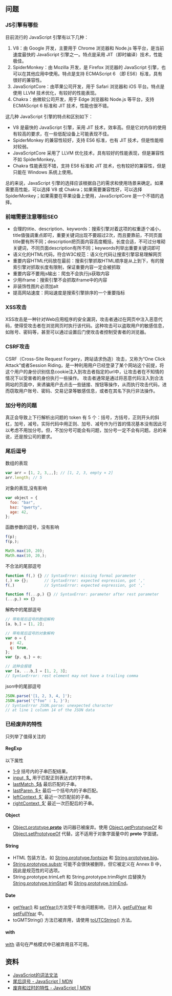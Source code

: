 ## 问题
### JS引擎有哪些
目前流行的 JavaScript 引擎有以下几种：

1.  V8：由 Google 开发，主要用于 Chrome 浏览器和 Node.js 等平台，是当前速度最快的 JavaScript 引擎之一。特点是采用 JIT（即时编译）技术，性能极佳。 
2.  SpiderMonkey：由 Mozilla 开发，是 Firefox 浏览器的 JavaScript 引擎，也可以在其他应用中使用。特点是支持 ECMAScript 6 （即 ES6）标准，具有很好的兼容性。 
3.  JavaScriptCore：由苹果公司开发，用于 Safari 浏览器和 iOS 平台。特点是使用 LLVM 技术优化，有较好的性能表现。 
4.  Chakra：由微软公司开发，用于 Edge 浏览器和 Node.js 等平台，支持 ECMAScript 6 标准和 JIT 技术，性能也很不错。 

这几种 JavaScript 引擎的特点和区别如下：

-  V8 是最快的 JavaScript 引擎，采用 JIT 技术，效率高。但是它对内存的使用有较高的要求，在一些低配设备上可能表现不佳。 
-  SpiderMonkey 的兼容性较好，支持 ES6 标准，也有 JIT 技术，但是性能相对较弱。 
-  JavaScriptCore 采用了 LLVM 优化技术，具有较好的性能表现，但是兼容性不如 SpiderMonkey。 
-  Chakra 性能表现不错，支持 ES6 标准和 JIT 技术，也有较好的兼容性，但是只能在 Windows 系统上使用。 

总的来说，JavaScript 引擎的选择应该根据自己的需求和使用场景来确定。如果需要高性能，可以选择 V8 或 Chakra；如果需要兼容性好，可以选择 SpiderMonkey；如果需要在苹果设备上使用，JavaScriptCore 是一个不错的选择。
### 前端需要注意哪些SEO

- 合理的title、description、keywords：搜索引擎对着这项的权重逐个减小，title值强调重点即可，重要关键词出现不要超过2次，而且要靠前，不同页面title要有所不同；description把页面内容高度概括，长度合适，不可过分堆砌关键词，不同页面description有所不同；keywords列举出重要关键词即可
- 语义化的HTML代码，符合W3C规范：语义化代码让搜索引擎容易理解网页
- 重要内容HTML代码放在最前：搜索引擎抓取HTML顺序是从上到下，有的搜索引擎对抓取长度有限制，保证重要内容一定会被抓取
- 重要内容不要用js输出：爬虫不会执行js获取内容
- 少用iframe：搜索引擎不会抓取iframe中的内容
- 非装饰性图片必须加alt
- 提高网站速度：网站速度是搜索引擎排序的一个重要指标
### XSS攻击
XSS攻击是一种针对Web应用程序的安全漏洞，攻击者通过在网页中注入恶意代码，使得受攻击者在浏览网页时执行该代码。这种攻击可以盗取用户的敏感信息，如账号、密码等，甚至可以通过设置后门使攻击者控制受害者的浏览器。
### CSRF攻击
CSRF（Cross-Site Request Forgery，跨站请求伪造）攻击，又称为“One Click Attack”或者Session Riding，是一种利用用户已经登录了某个网站这个前提，将这个用户的身份识别信息cookie注入到攻击者指定的url中，让攻击者在不知情的情况下以受害者的身份执行一些操作。 攻击者通常是通过将恶意代码注入到合法网站的页面中，来诱骗用户去点击一些链接、按钮等操作，从而执行攻击代码，进而窃取用户账号、密码、交易记录等敏感信息，或者在其名下执行非法操作。
### 加分号的问题
真正会导致上下行解析出问题的 token 有 5 个：括号，方括号，正则开头的斜杠，加号，减号。实际代码中用正则、加号、减号作为行首的情况基本没有因此可以考虑不用加分号。但，不加分号可能会有问题，加分号一定不会有问题。总的来说，还是按公司的要求。
### 尾后逗号
数组的表现
```javascript
var arr = [1, 2, 3,,,]; // [1, 2, 3, empty × 2]
arr.length; // 5
```
对象的表现,没有影响
```javascript
var object = {
  foo: "bar",
  baz: "qwerty",
  age: 42,
};
```
函数参数的逗号，没有影响
```javascript
f(p);
f(p,);

Math.max(10, 20);
Math.max(10, 20,);
```
不合法的尾部逗号
```javascript
function f(,) {} // SyntaxError: missing formal parameter
(,) => {};       // SyntaxError: expected expression, got ','
f(,)             // SyntaxError: expected expression, got ','

function f(...p,) {} // SyntaxError: parameter after rest parameter
(...p,) => {}      
```
解构中的尾部逗号
```javascript
// 带有尾后逗号的数组解构
[a, b,] = [1, 2];

// 带有尾后逗号的对象解构
var o = {
  p: 42,
  q: true,
};
var {p, q,} = o;

// 这种会报错
var [a, ...b,] = [1, 2, 3];
// SyntaxError: rest element may not have a trailing comma
```
json中的尾部逗号
```javascript
JSON.parse('[1, 2, 3, 4, ]');
JSON.parse('{"foo" : 1, }');
// SyntaxError JSON.parse: unexpected character
// at line 1 column 14 of the JSON data
```
### 已经废弃的特性
只列举了值得关注的
#### RegExp
以下属性

- [$1–$9](https://developer.mozilla.org/zh-CN/docs/Web/JavaScript/Reference/Global_Objects/RegExp/n)  括号内的子串匹配结果。
- [input, $_](https://developer.mozilla.org/zh-CN/docs/Web/JavaScript/Reference/Global_Objects/RegExp/input)  用于匹配正则表达式的字符串。
- [lastMatch, $&](https://developer.mozilla.org/zh-CN/docs/Web/JavaScript/Reference/Global_Objects/RegExp/lastMatch)  最后匹配的子串。
- [lastParen, $+](https://developer.mozilla.org/zh-CN/docs/Web/JavaScript/Reference/Global_Objects/RegExp/lastParen)  最后一个括号内的子串匹配。
- [leftContext, $`](https://developer.mozilla.org/zh-CN/docs/Web/JavaScript/Reference/Global_Objects/RegExp/leftContext)  最近一次匹配前的子串。
- [rightContext, $'](https://developer.mozilla.org/zh-CN/docs/Web/JavaScript/Reference/Global_Objects/RegExp/rightContext)  最近一次匹配后的子串。
#### Object

- [Object.prototype.__proto__](https://developer.mozilla.org/zh-CN/docs/Web/JavaScript/Reference/Global_Objects/Object/proto) 访问器已被废弃。使用 [Object.getPrototypeOf](https://developer.mozilla.org/zh-CN/docs/Web/JavaScript/Reference/Global_Objects/Object/getPrototypeOf) 和 [Object.setPrototypeOf](https://developer.mozilla.org/zh-CN/docs/Web/JavaScript/Reference/Global_Objects/Object/setPrototypeOf) 代替。这不适用于对象字面量中的 __proto__ 字面键。
#### String

- HTML 包装方法，如 [String.prototype.fontsize](https://developer.mozilla.org/zh-CN/docs/Web/JavaScript/Reference/Global_Objects/String/fontsize) 和 [String.prototype.big](https://developer.mozilla.org/zh-CN/docs/Web/JavaScript/Reference/Global_Objects/String/big)。
- [String.prototype.substr](https://developer.mozilla.org/zh-CN/docs/Web/JavaScript/Reference/Global_Objects/String/substr) 可能不会很快被删除，但它被定义在 Annex B 中，因此是规范性的可选项。
- String.prototype.trimLeft 和 String.prototype.trimRight 应替换为 [String.prototype.trimStart](https://developer.mozilla.org/zh-CN/docs/Web/JavaScript/Reference/Global_Objects/String/trimStart) 和 [String.prototype.trimEnd](https://developer.mozilla.org/zh-CN/docs/Web/JavaScript/Reference/Global_Objects/String/trimEnd)。
#### Date

- [getYear()](https://developer.mozilla.org/zh-CN/docs/Web/JavaScript/Reference/Global_Objects/Date/getYear) 和 [setYear()](https://developer.mozilla.org/zh-CN/docs/Web/JavaScript/Reference/Global_Objects/Date/setYear)方法受千年虫问题影响，已并入 [getFullYear](https://developer.mozilla.org/zh-CN/docs/Web/JavaScript/Reference/Global_Objects/Date/getFullYear) 和 [setFullYear](https://developer.mozilla.org/zh-CN/docs/Web/JavaScript/Reference/Global_Objects/Date/setFullYear) 中。
- toGMTString() 方法已被弃用，请使用 [toUTCString()](https://developer.mozilla.org/zh-CN/docs/Web/JavaScript/Reference/Global_Objects/Date/toUTCString) 方法。
#### with
[with](https://developer.mozilla.org/zh-CN/docs/Web/JavaScript/Reference/Statements/with) 语句在严格模式中已被弃用且不可用。

## 资料

- [JavaScript的词法文法](https://developer.mozilla.org/zh-CN/docs/Web/JavaScript/Reference/Lexical_grammar) 
- [尾后逗号 - JavaScript | MDN](https://developer.mozilla.org/zh-CN/docs/Web/JavaScript/Reference/Trailing_commas)
- [废弃和过时的特性 - JavaScript | MDN](https://developer.mozilla.org/zh-CN/docs/Web/JavaScript/Reference/Deprecated_and_obsolete_features#regexp)
